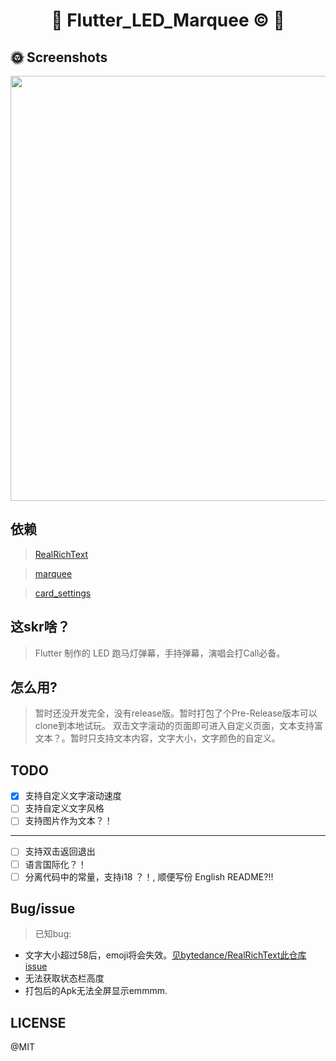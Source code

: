 <h1 align="center">🌟 Flutter_LED_Marquee © 🌟</p>


## 🌞 Screenshots
<div>
    <img src='./Screenshots/flutter_led_marquee.gif' width=680>
</div>

## 依赖
> [RealRichText](https://github.com/bytedance/RealRichText) 

> [marquee](https://github.com/BeanWei/marquee)

> [card_settings](https://github.com/codegrue/card_settings)

## 这skr啥？
> Flutter 制作的 LED 跑马灯弹幕，手持弹幕，演唱会打Call必备。

## 怎么用?
> 暂时还没开发完全，没有release版。暂时打包了个Pre-Release版本可以clone到本地试玩。
> 双击文字滚动的页面即可进入自定义页面，文本支持富文本？。暂时只支持文本内容，文字大小，文字颜色的自定义。

## TODO
- [X] 支持自定义文字滚动速度
- [ ] 支持自定义文字风格
- [ ] 支持图片作为文本？！
-----------------------------------------------------------------
- [ ] 支持双击返回退出
- [ ] 语言国际化？！
- [ ] 分离代码中的常量，支持i18 ？！, 顺便写份 English README?!!

## Bug/issue
> 已知bug: 
-    文字大小超过58后，emoji将会失效。[见bytedance/RealRichText此仓库issue](https://github.com/bytedance/RealRichText/issues/5)
-    无法获取状态栏高度
-    打包后的Apk无法全屏显示emmmm.

## LICENSE

@MIT